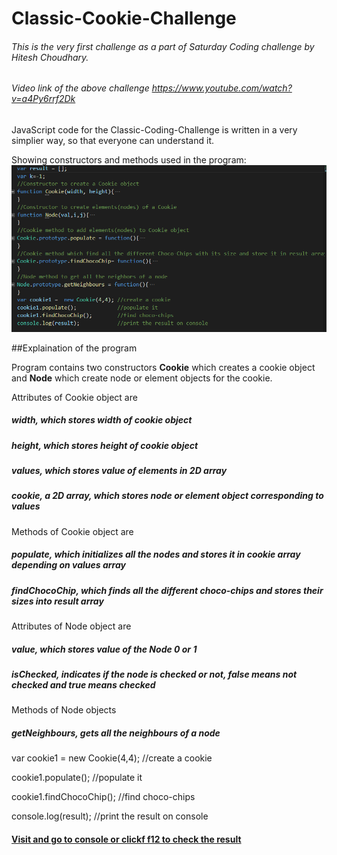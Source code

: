# Classic-Cookie-Challenge
###### This is the very first challenge as a part of Saturday Coding challenge by Hitesh Choudhary.

###### Video link of the above challenge https://www.youtube.com/watch?v=a4Py6rrf2Dk

JavaScript code for the Classic-Coding-Challenge is written in a very simplier way, so that everyone can understand it.

Showing constructors and methods used in the program:
![alt text](https://github.com/gilann/Classic-Cookie-Challenge/blob/gh-pages/CookieChallenge.PNG "Basic block of program")

##Explaination of the program

Program contains two constructors **Cookie** which creates a cookie object and **Node** which create node or element objects for the cookie.

Attributes of Cookie object are 
##### width, which stores width of cookie object
##### height, which stores height of cookie object
##### values, which stores value of elements in 2D array
##### cookie, a 2D array, which stores node or element object corresponding to values

Methods of Cookie object are
##### populate, which initializes all the nodes and stores it in cookie array depending on values array
##### findChocoChip, which finds all the different choco-chips and stores their sizes into result array

Attributes of Node object are
##### value, which stores value of the Node 0 or 1
##### isChecked, indicates if the node is checked or not, false means not checked and true means checked

Methods of Node objects
##### getNeighbours, gets all the neighbours of a node

var cookie1 =  new Cookie(4,4); //create a cookie    

cookie1.populate();             //populate it    

cookie1.findChocoChip();        //find choco-chips   

console.log(result);            //print the result on console   

#### [Visit and go to console or clickf f12 to check the result](https://gilann.github.io/Classic-Cookie-Challenge/)




